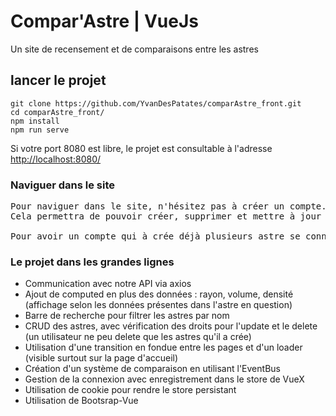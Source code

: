 # Compar'Astre | VueJs
Un site de recensement et de comparaisons entre les astres

## lancer le projet
```
git clone https://github.com/YvanDesPatates/comparAstre_front.git
cd comparAstre_front/
npm install
npm run serve
```
Si votre port 8080 est libre, le projet est consultable à l'adresse [http://localhost:8080/](http://localhost:8080/)

### Naviguer dans le site
<pre>
Pour naviguer dans le site, n'hésitez pas à créer un compte.
Cela permettra de pouvoir créer, supprimer et mettre à jour les astres.

Pour avoir un compte qui à crée déjà plusieurs astre se connecter avec les identifiants login: "juvan" mdp: "juvan"
</pre>

### Le projet dans les grandes lignes
- Communication avec notre API via axios
- Ajout de computed en plus des données : rayon, volume, densité (affichage selon les données présentes dans l'astre en question)
- Barre de recherche pour filtrer les astres par nom
- CRUD des astres, avec vérification des droits pour l'update et le delete (un utilisateur ne peu delete que les astres qu'il a crée)
- Utilisation d'une transition en fondue entre les pages et d'un loader (visible surtout sur la page d'accueil)
- Création d'un système de comparaison en utilisant l'EventBus
- Gestion de la connexion avec enregistrement dans le store de VueX
- Utilisation de cookie pour rendre le store persistant
- Utilisation de Bootsrap-Vue



